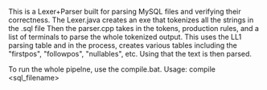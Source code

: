 This is a Lexer+Parser built for parsing MySQL files and verifying their correctness.
The Lexer.java creates an exe that tokenizes all the strings in the .sql file
Then the parser.cpp takes in the tokens, production rules, and a list of terminals to parse the whole tokenized output.
This uses the LL1 parsing table and in the process, creates various tables including the "firstpos", "followpos", "nullables", etc.
Using that the text is then parsed.

To run the whole pipelne, use the compile.bat.
Usage: compile <sql_filename>
